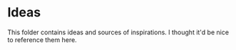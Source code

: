 Ideas
=====
This folder contains ideas and sources of inspirations. I thought it'd be nice
to reference them here.
